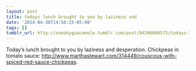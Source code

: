 ```yaml
---
layout: post
title: todays lunch brought to you by laziness and
date: '2014-04-30T14:56:25-05:00'
tags: []
tumblr_url: http://sneakyguacamole.tumblr.com/post/84346600575/todays-lunch-brought-to-you-by-laziness-and
---
```

Today’s lunch brought to you by laziness and desperation. Chickpeas in tomato sauce: http://www.marthastewart.com/314449/couscous-with-spiced-red-sauce-chickpeas.
